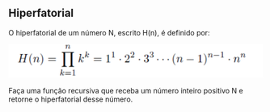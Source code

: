 ## Hiperfatorial

O hiperfatorial de um número N, escrito H(n), é definido por:

![](hiperfatorial.jpg)

Faça uma função recursiva que receba um número inteiro positivo N e retorne o
hiperfatorial desse número.